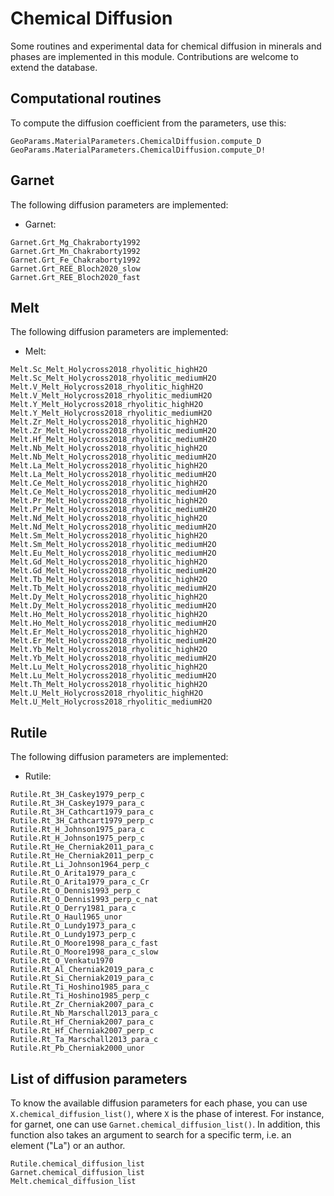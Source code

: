# Chemical Diffusion

Some routines and experimental data for chemical diffusion in minerals and phases are implemented in this module. Contributions are welcome to extend the database.

## Computational routines
To compute the diffusion coefficient from the parameters, use this:
```@docs
GeoParams.MaterialParameters.ChemicalDiffusion.compute_D
GeoParams.MaterialParameters.ChemicalDiffusion.compute_D!
```

## Garnet
The following diffusion parameters are implemented:

- Garnet:
```@docs
Garnet.Grt_Mg_Chakraborty1992
Garnet.Grt_Mn_Chakraborty1992
Garnet.Grt_Fe_Chakraborty1992
Garnet.Grt_REE_Bloch2020_slow
Garnet.Grt_REE_Bloch2020_fast
```

## Melt
The following diffusion parameters are implemented:

- Melt:
```@docs
Melt.Sc_Melt_Holycross2018_rhyolitic_highH2O
Melt.Sc_Melt_Holycross2018_rhyolitic_mediumH2O
Melt.V_Melt_Holycross2018_rhyolitic_highH2O
Melt.V_Melt_Holycross2018_rhyolitic_mediumH2O
Melt.Y_Melt_Holycross2018_rhyolitic_highH2O
Melt.Y_Melt_Holycross2018_rhyolitic_mediumH2O
Melt.Zr_Melt_Holycross2018_rhyolitic_highH2O
Melt.Zr_Melt_Holycross2018_rhyolitic_mediumH2O
Melt.Hf_Melt_Holycross2018_rhyolitic_mediumH2O
Melt.Nb_Melt_Holycross2018_rhyolitic_highH2O
Melt.Nb_Melt_Holycross2018_rhyolitic_mediumH2O
Melt.La_Melt_Holycross2018_rhyolitic_highH2O
Melt.La_Melt_Holycross2018_rhyolitic_mediumH2O
Melt.Ce_Melt_Holycross2018_rhyolitic_highH2O
Melt.Ce_Melt_Holycross2018_rhyolitic_mediumH2O
Melt.Pr_Melt_Holycross2018_rhyolitic_highH2O
Melt.Pr_Melt_Holycross2018_rhyolitic_mediumH2O
Melt.Nd_Melt_Holycross2018_rhyolitic_highH2O
Melt.Nd_Melt_Holycross2018_rhyolitic_mediumH2O
Melt.Sm_Melt_Holycross2018_rhyolitic_highH2O
Melt.Sm_Melt_Holycross2018_rhyolitic_mediumH2O
Melt.Eu_Melt_Holycross2018_rhyolitic_mediumH2O
Melt.Gd_Melt_Holycross2018_rhyolitic_highH2O
Melt.Gd_Melt_Holycross2018_rhyolitic_mediumH2O
Melt.Tb_Melt_Holycross2018_rhyolitic_highH2O
Melt.Tb_Melt_Holycross2018_rhyolitic_mediumH2O
Melt.Dy_Melt_Holycross2018_rhyolitic_highH2O
Melt.Dy_Melt_Holycross2018_rhyolitic_mediumH2O
Melt.Ho_Melt_Holycross2018_rhyolitic_highH2O
Melt.Ho_Melt_Holycross2018_rhyolitic_mediumH2O
Melt.Er_Melt_Holycross2018_rhyolitic_highH2O
Melt.Er_Melt_Holycross2018_rhyolitic_mediumH2O
Melt.Yb_Melt_Holycross2018_rhyolitic_highH2O
Melt.Yb_Melt_Holycross2018_rhyolitic_mediumH2O
Melt.Lu_Melt_Holycross2018_rhyolitic_highH2O
Melt.Lu_Melt_Holycross2018_rhyolitic_mediumH2O
Melt.Th_Melt_Holycross2018_rhyolitic_highH2O
Melt.U_Melt_Holycross2018_rhyolitic_highH2O
Melt.U_Melt_Holycross2018_rhyolitic_mediumH2O
```

## Rutile
The following diffusion parameters are implemented:

- Rutile:
```@docs
Rutile.Rt_3H_Caskey1979_perp_c
Rutile.Rt_3H_Caskey1979_para_c
Rutile.Rt_3H_Cathcart1979_para_c
Rutile.Rt_3H_Cathcart1979_perp_c
Rutile.Rt_H_Johnson1975_para_c
Rutile.Rt_H_Johnson1975_perp_c
Rutile.Rt_He_Cherniak2011_para_c
Rutile.Rt_He_Cherniak2011_perp_c
Rutile.Rt_Li_Johnson1964_perp_c
Rutile.Rt_O_Arita1979_para_c
Rutile.Rt_O_Arita1979_para_c_Cr
Rutile.Rt_O_Dennis1993_perp_c
Rutile.Rt_O_Dennis1993_perp_c_nat
Rutile.Rt_O_Derry1981_para_c
Rutile.Rt_O_Haul1965_unor
Rutile.Rt_O_Lundy1973_para_c
Rutile.Rt_O_Lundy1973_perp_c
Rutile.Rt_O_Moore1998_para_c_fast
Rutile.Rt_O_Moore1998_para_c_slow
Rutile.Rt_O_Venkatu1970
Rutile.Rt_Al_Cherniak2019_para_c
Rutile.Rt_Si_Cherniak2019_para_c
Rutile.Rt_Ti_Hoshino1985_para_c
Rutile.Rt_Ti_Hoshino1985_perp_c
Rutile.Rt_Zr_Cherniak2007_para_c
Rutile.Rt_Nb_Marschall2013_para_c
Rutile.Rt_Hf_Cherniak2007_para_c
Rutile.Rt_Hf_Cherniak2007_perp_c
Rutile.Rt_Ta_Marschall2013_para_c
Rutile.Rt_Pb_Cherniak2000_unor
```

## List of diffusion parameters

To know the available diffusion parameters for each phase, you can use `X.chemical_diffusion_list()`, where `X` is the phase of interest.
For instance, for garnet, one can use `Garnet.chemical_diffusion_list()`. In addition, this function also takes an argument to search for a specific term, i.e. an element ("La") or an author.

```@docs
Rutile.chemical_diffusion_list
Garnet.chemical_diffusion_list
Melt.chemical_diffusion_list
```
